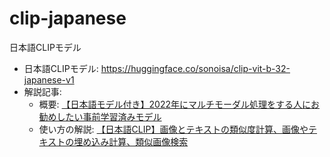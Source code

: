 # clip-japanese

日本語CLIPモデル


- 日本語CLIPモデル: https://huggingface.co/sonoisa/clip-vit-b-32-japanese-v1
- 解説記事:
  - 概要: [【日本語モデル付き】2022年にマルチモーダル処理をする人にお勧めしたい事前学習済みモデル](https://qiita.com/sonoisa/items/00e8e2861147842f0237)
  - 使い方の解説: [【日本語CLIP】画像とテキストの類似度計算、画像やテキストの埋め込み計算、類似画像検索](https://qiita.com/sonoisa/items/d6db2f130fa9a4ce0c2c)

